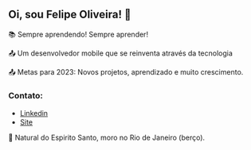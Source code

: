 ## Oi, sou Felipe Oliveira! 👋

:books: Sempre aprendendo! Sempre aprender! <br>

:outbox_tray: Um desenvolvedor mobile que se reinventa através da tecnologia <br>

:outbox_tray: Metas para 2023: Novos projetos, aprendizado e muito crescimento.<br>

### Contato:
- <a href="https://www.linkedin.com/in/fdocs/" target="_blank">Linkedin</a> <img src="https://raw.githubusercontent.com/TheDudeThatCode/TheDudeThatCode/db8f1cbd38ac0ae2a08f36f961096dbd59a02393/Assets/Linkedin.svg" height="15" width="15"> 
- <a href="https://www.linkedin.com/in/fdocs/" target="_blank">Site</a> <img src="https://oliveiracode.online" height="15" width="15"> 

:house_with_garden: Natural do Espirito Santo, moro no Rio de Janeiro (berço). <br>
